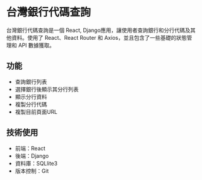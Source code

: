 # 台灣銀行代碼查詢

台灣銀行代碼查詢是一個 React, Django應用，讓使用者查詢銀行和分行代碼及其他資料。使用了 React、React Router 和 Axios，並且包含了一些基礎的狀態管理和 API 數據獲取。

## 功能
* 查詢銀行列表
* 選擇銀行後顯示其分行列表
* 顯示分行資料
* 複製分行代碼
* 複製目前頁面URL

## 技術使用

* 前端：React
* 後端：Django
* 資料庫：SQLlite3
* 版本控制：Git

